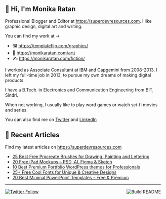 ## 👋 Hi, I'm Monika Ratan

Professional Blogger and Editor at https://superdevresources.com. I like graphic design, digital art and writing.

You can find my work at → 
- 🖼 https://templateflip.com/graphics/
- 🎨 https://monikaratan.com/art/
- ✍ https://monikaratan.com/fiction/

I worked as Associate Consultant at IBM and Capgemini from 2008-2013. I left my full-time job in 2013, to pursue my own dreams of making digital products.

I have a B.Tech. in Electronics and Communication Engineering from BIT, Sindri.

When not working, I usually like to play word games or watch sci-fi movies and series.

You can also find me on [Twitter](https://twitter.com/monikaratan) and [LinkedIn](https://www.linkedin.com/in/monika-ratan-66207531)


## 📝 Recent Articles

Find my latest articles on https://superdevresources.com

<!-- FEED-START -->
- [25 Best Free Procreate Brushes for Drawing, Painting and Lettering](https://superdevresources.com/procreate-brushes-free/)
- [20 Free iPad Mockups – PSD, AI, Figma & Sketch](https://superdevresources.com/ipad-mockups-psd-figma/)
- [10 Best Premium Portfolio WordPress themes for Professionals](https://superdevresources.com/portfolio-wordpress-themes/)
- [25+ Free Cool Fonts for Unique & Creative Designs](https://superdevresources.com/cool-fonts/)
- [20 Best Minimal PowerPoint Templates – Free & Premium](https://superdevresources.com/minimal-powerpoint-templates/)
<!-- FEED-END -->

---
[![Twitter Follow](https://img.shields.io/twitter/follow/monikaratan?label=Follow&style=social)](https://twitter.com/monikaratan) <a href="https://github.com/monikaratan/monikaratan/actions"><img src="https://github.com/monikaratan/monikaratan/workflows/Build%20README/badge.svg?branch=main" align="right" alt="Build README"></a>